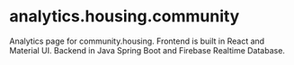 # analytics.housing.community
Analytics page for community.housing. Frontend is built in React and Material UI. Backend in Java Spring Boot and Firebase Realtime Database.
